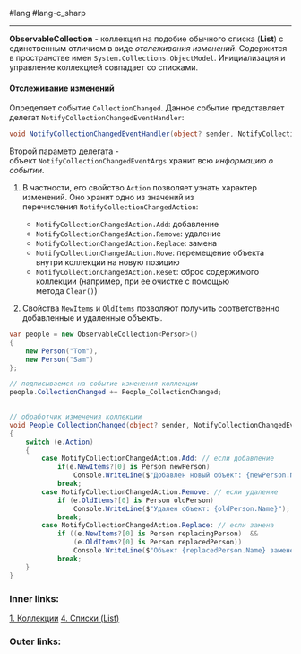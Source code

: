 #lang #lang-c_sharp 

---
**ObservableCollection** - коллекция на подобие обычного списка (**List**) с единственным отличием в виде *отслеживания изменений*.
Содержится в пространстве имен `System.Collections.ObjectModel`.
Инициализация и управление коллекцией совпадает со списками.

#### Отслеживание изменений

Определяет событие `CollectionChanged`. 
Данное событие представляет делегат `NotifyCollectionChangedEventHandler`:

```csharp
void NotifyCollectionChangedEventHandler(object? sender, NotifyCollectionChangedEventArgs e);
```

Второй параметр делегата - объект `NotifyCollectionChangedEventArgs` хранит всю *информацию о событии*. 
1. В частности, его свойство `Action` позволяет узнать характер изменений. Оно хранит одно из значений из перечисления `NotifyCollectionChangedAction`:
	- `NotifyCollectionChangedAction.Add`: добавление
	- `NotifyCollectionChangedAction.Remove`: удаление
	- `NotifyCollectionChangedAction.Replace`: замена
	- `NotifyCollectionChangedAction.Move`: перемещение объекта внутри коллекции на новую позицию
	- `NotifyCollectionChangedAction.Reset`: сброс содержимого коллекции (например, при ее очистке с помощью метода `Clear()`)

2. Свойства `NewItems` и `OldItems` позволяют получить соответственно добавленные и удаленные объекты.

```csharp
var people = new ObservableCollection<Person>() 
{ 
    new Person("Tom"), 
    new Person("Sam") 
};

// подписываемся на событие изменения коллекции
people.CollectionChanged += People_CollectionChanged;
 

// обработчик изменения коллекции
void People_CollectionChanged(object? sender, NotifyCollectionChangedEventArgs e)
{
    switch (e.Action)
    {
        case NotifyCollectionChangedAction.Add: // если добавление
            if(e.NewItems?[0] is Person newPerson)
                Console.WriteLine($"Добавлен новый объект: {newPerson.Name}");
            break;
        case NotifyCollectionChangedAction.Remove: // если удаление
            if (e.OldItems?[0] is Person oldPerson)
                Console.WriteLine($"Удален объект: {oldPerson.Name}");
            break;
        case NotifyCollectionChangedAction.Replace: // если замена
            if ((e.NewItems?[0] is Person replacingPerson)  && 
                (e.OldItems?[0] is Person replacedPerson))
                Console.WriteLine($"Объект {replacedPerson.Name} заменен объектом {replacingPerson.Name}");
            break;
    }
}
```

### Inner links:
[1. Коллекции](1.%20Lang/C-sharp/0.%20Введение/3.%20Коллекции/1.%20Коллекции.md)
[4. Списки (List)](1.%20Lang/C-sharp/0.%20Введение/3.%20Коллекции/4.%20Списки%20(List).md)

### Outer links:



